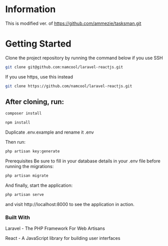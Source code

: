 # Information
This is modified ver. of https://github.com/ammezie/tasksman.git
# Getting Started
Clone the project repository by running the command below if you use SSH
```sh
git clone git@github.com:namcool/laravel-reactjs.git
```
If you use https, use this instead
```sh
git clone https://github.com/namcool/laravel-reactjs.git
```
## After cloning, run:

```sh
composer install
```
```sh
npm install
```
Duplicate .env.example and rename it .env

Then run:
```sh
php artisan key:generate
```
Prerequisites
Be sure to fill in your database details in your .env file before running the migrations:
```sh
php artisan migrate
```
And finally, start the application:
```sh
php artisan serve
```
and visit http://localhost:8000 to see the application in action.

### Built With

Laravel - The PHP Framework For Web Artisans

React - A JavaScript library for building user interfaces
